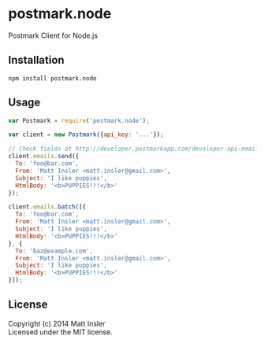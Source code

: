 # postmark.node

Postmark Client for Node.js

## Installation
```
npm install postmark.node
```

## Usage

```javascript
var Postmark = require('postmark.node');

var client = new Postmark({api_key: '...'});

// Check fields at http://developer.postmarkapp.com/developer-api-email.html
client.emails.send({
  To: 'foo@bar.com',
  From: 'Matt Insler <matt.insler@gmail.com>',
  Subject: 'I like puppies',
  HtmlBody: '<b>PUPPIES!!!</b>'
});

client.emails.batch([{
  To: 'foo@bar.com',
  From: 'Matt Insler <matt.insler@gmail.com>',
  Subject: 'I like puppies',
  HtmlBody: '<b>PUPPIES!!!</b>'
}, {
  To: 'baz@example.com',
  From: 'Matt Insler <matt.insler@gmail.com>',
  Subject: 'I like puppies',
  HtmlBody: '<b>PUPPIES!!!</b>'
}]);
```

## License
Copyright (c) 2014 Matt Insler  
Licensed under the MIT license.
